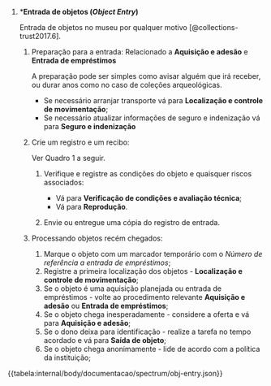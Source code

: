 1.  \***Entrada de objetos (_Object Entry_)**

    Entrada de objetos no museu por qualquer motivo [@collections-trust2017.6].

    1.  Preparação para a entrada:
       Relacionado a **Aquisição e adesão** e **Entrada de empréstimos**

        A preparação pode ser simples como avisar alguém que irá receber, ou durar anos como no caso de coleções arqueológicas.

        - Se necessário arranjar transporte vá para **Localização e controle de movimentação**;
        - Se necessário atualizar informações de seguro e indenização vá para **Seguro e indenização**

    1.  Crie um registro e um recibo:

        Ver Quadro 1 a seguir.

        1.  Verifique e registre as condições do objeto e quaisquer riscos associados:

            - Vá para **Verificação de condições e avaliação técnica**;
            - Vá para **Reprodução**.

        2.  Envie ou entregue uma cópia do registro de entrada.

    1.  Processando objetos recém chegados:
        1. Marque o objeto com um marcador temporário com o _Número de referência a entrada de empréstimos_;
        2. Registre a primeira localização dos objetos - **Localização e controle de movimentação**;
        3. Se o objeto é uma aquisição planejada ou entrada de empréstimos - volte ao procedimento relevante **Aquisição e adesão** ou **Entrada de empréstimos**;
        4. Se o objeto chega inesperadamente - considere a oferta e vá para **Aquisição e adesão**;
        5. Se o dono deixa para identificação - realize a tarefa no tempo acordado e vá para **Saída de objeto**;
        6. Se o objeto chega anonimamente - lide de acordo com a política da instituição;

{{tabela:internal/body/documentacao/spectrum/obj-entry.json}}
